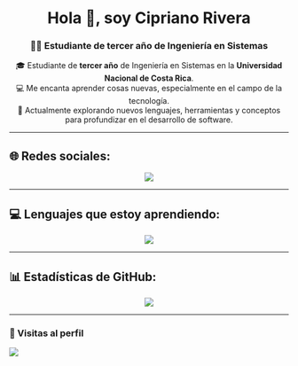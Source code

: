 <h1 align="center">Hola 👋, soy Cipriano Rivera</h1>

<div align="center">
  <h3>👨‍🎓 Estudiante de tercer año de Ingeniería en Sistemas</h3>
</div>

<p align="center">
  🎓 Estudiante de <strong>tercer año</strong> de Ingeniería en Sistemas en la <strong>Universidad Nacional de Costa Rica</strong>.<br>
  💻 Me encanta aprender cosas nuevas, especialmente en el campo de la tecnología.<br>
  🚀 Actualmente explorando nuevos lenguajes, herramientas y conceptos para profundizar en el desarrollo de software.
</p>

---

## 🌐 Redes sociales:
<p align="center">
  <a href="https://instagram.com/cipri_rivera" target="_blank">
    <img src="https://skillicons.dev/icons?i=instagram" />
  </a>
</p>

---

## 💻 Lenguajes que estoy aprendiendo:

<div align="center">
  <img src="https://skillicons.dev/icons?i=java,cpp,typescript" />
</div>

---

## 📊 Estadísticas de GitHub:

<p align="center">
  <img src="https://github-readme-stats.vercel.app/api/top-langs/?username=cipriano18&theme=dark&hide_border=true&include_all_commits=true&count_private=true&layout=compact" />
</p>

---

<p align="center">
  <h3>👀 Visitas al perfil</h3>
  <img src="https://profile-counter.glitch.me/cipriano18/count.svg?" />
</p>


<!--
**cipriano18/cipriano18** is a ✨ _special_ ✨ repository because its `README.md` (this file) appears on your GitHub profile.

Here are some ideas to get you started:

- 🔭 I’m currently working on ...
- 🌱 I’m currently learning ...
- 👯 I’m looking to collaborate on ...
- 🤔 I’m looking for help with ...
- 💬 Ask me about ...
- 📫 How to reach me: ...
- 😄 Pronouns: ...
- ⚡ Fun fact: ...
-->
